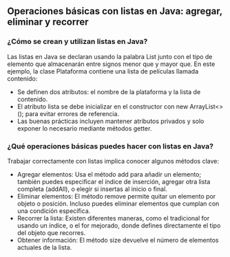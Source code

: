 <h2 align="left"> Operaciones básicas con listas en Java: agregar, eliminar y recorrer </h2>

<h3 align="left"> ¿Cómo se crean y utilizan listas en Java? </h3>

<p align="left"> Las listas en Java se declaran usando la palabra List junto con el tipo de elemento que almacenarán entre signos menor que y mayor que. En este ejemplo, la clase Plataforma contiene una lista de películas llamada contenido:

* Se definen dos atributos: el nombre de la plataforma y la lista de contenido.
* El atributo lista se debe inicializar en el constructor con new ArrayList<>(); para evitar errores de referencia.
* Las buenas prácticas incluyen mantener atributos privados y solo exponer lo necesario mediante métodos getter. </p>


<h3 align="left"> ¿Qué operaciones básicas puedes hacer con listas en Java? </h3>

<p align="left"> Trabajar correctamente con listas implica conocer algunos métodos clave:

* Agregar elementos: Usa el método add para añadir un elemento; también puedes especificar el índice de inserción, agregar otra lista completa (addAll), o elegir si insertas al inicio o final.
* Eliminar elementos: El método remove permite quitar un elemento por objeto o posición. Incluso puedes eliminar elementos que cumplan con una condición específica.
* Recorrer la lista: Existen diferentes maneras, como el tradicional for usando un índice, o el for mejorado, donde defines directamente el tipo del objeto que recorres.
* Obtener información: El método size devuelve el número de elementos actuales de la lista. </p>